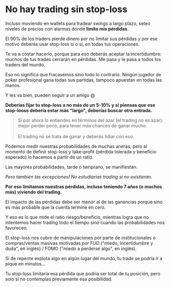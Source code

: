 # No hay trading sin stop-loss

Incluso moviendo en wallets para tradear swings a largo plazo, seteo niveles de precios con alarmas donde **limito mis pérdidas**.

El 90% de los traders pierde dinero por no limitar sus pérdidas y por ese motivo deberás usar stop-loss sí o sí, en todas tus operaciones.

Te va a costar hacerlo, porque para eso deberás aceptar la incertidumbre: muchos de tus trades cerrarán en pérdidas. Me pasa y le pasa a todos los traders del mundo.

Eso no significa que fracasemos sino todo lo contrario. Ningún jugador de poker profesional gana todas sus partidas, tampoco apuestan en todas las manos.

Y les va bien, pueden seguir a un amigo @

**Deberías fijar tu stop-loss a no más de un 5-10% y si piensas que ese stop-looss debería estar más "largo", deberías buscar otra entrada.**

> Si por ahora lo entiendes en términos del azar (el trading no es azar): mejor perder poco, para tener más chances de ganar mucho.\
> \
> El trading no se trata de ganar y deberás lidiar con eso.

Podemos medir nuestras probabilidades de muchas aneras, pero al momento de definir stop-loss y take-profit (pérdida tolerada y beneficio esperado) lo hacemos a partir de un ratio.

Las mayores probabilidades, tarde o temprano, se manifiestan.&#x20;

_Pero también las excepciones! No estudiarías trading si no existieran._

**Por eso limitamos nuestras pérdidas, incluso teniendo 7 años (o muchos más) viviendo del trading.**

El impacto de las pérdidas debe ser menor al de las ganancias porque sino es más probable que la cuenta termine en cero.

Y eso es lo que mide el ratio riesgo/beneficio, mientras logra que no intentemos hacer trading todo el tiempo sino cuando las probabilidades nos favorecen.

El stop-loss nos cubre de manipulaciones por parte de institucionales o compras/ventas masivas motivadas por FUD ("miedo, incertidumbre y duda", en inglés) / FOMO ("miedo a perderse algo", en inglés).

Si de repente explota algo en algún lugar del mundo, tu trade se podría ir a pique en minutos...

Tu stop-loss limitaría esa pérdida que podría ser total de tu posición, pero solo si no contemplas previamente esa posibilidad.
